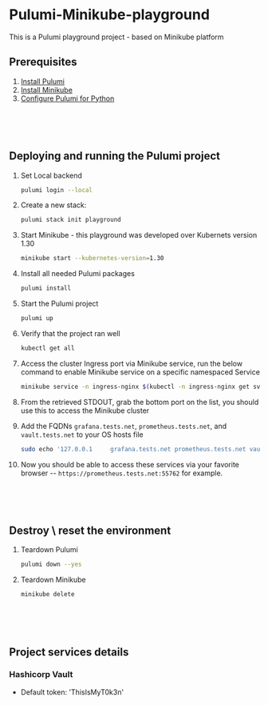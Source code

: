 # Pulumi-Minikube-playground

This is a Pulumi playground project - based on Minikube platform

## Prerequisites

1. [Install Pulumi](https://www.pulumi.com/docs/reference/install/)
2. [Install Minikube](https://minikube.sigs.k8s.io/docs/start/?arch=%2Fmacos%2Farm64%2Fstable%2Fbinary+download)
3. [Configure Pulumi for Python](https://www.pulumi.com/docs/reference/python/)

<br /><br /><br />

## Deploying and running the Pulumi project

1. Set Local backend

    ```bash
    pulumi login --local
    ```

2. Create a new stack:

    ```bash
    pulumi stack init playground
    ```

3. Start Minikube - this playground was developed over Kubernets version 1.30

    ```bash
    minikube start --kubernetes-version=1.30
    ```

4. Install all needed Pulumi packages

    ```bash
    pulumi install
    ```

5. Start the Pulumi project

    ```bash
    pulumi up
    ```

6. Verify that the project ran well

    ```bash
    kubectl get all
    ```

7. Access the cluster Ingress port via Minikube service, run the below command to enable Minikube service on a specific namespaced Service

    ```bash
    minikube service -n ingress-nginx $(kubectl -n ingress-nginx get svc --no-headers=true | grep -v admission | tr -s ' ' | cut -d ' ' -f1)
    ```

8. From the retrieved STDOUT, grab the bottom port on the list, you should use this to access the Minikube cluster

9. Add the FQDNs `grafana.tests.net`, `prometheus.tests.net`, and `vault.tests.net` to your OS hosts file

    ```bash
    sudo echo '127.0.0.1     grafana.tests.net prometheus.tests.net vault.tests.net' >> /etc/hosts
    ```

10. Now you should be able to access these services via your favorite browser -- `https://prometheus.tests.net:55762` for example.

<br /><br /><br />

## Destroy \ reset the environment

1. Teardown Pulumi

    ```bash
    pulumi down --yes
    ```

2. Teardown Minikube

    ```bash
    minikube delete
    ```

<br /><br /><br />

## Project services details

### Hashicorp Vault

* Default token: 'ThisIsMyT0k3n'
